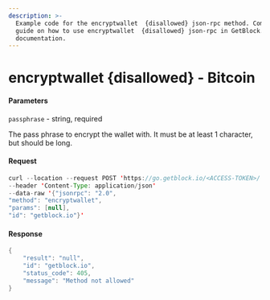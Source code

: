```yaml
---
description: >-
  Example code for the encryptwallet  {disallowed} json-rpc method. Сomplete
  guide on how to use encryptwallet  {disallowed} json-rpc in GetBlock.io Web3
  documentation.
---
```


# encryptwallet {disallowed} - Bitcoin

#### Parameters

`passphrase` - string, required

The pass phrase to encrypt the wallet with. It must be at least 1 character, but should be long.

#### Request

```java
curl --location --request POST 'https://go.getblock.io/<ACCESS-TOKEN>/' 
--header 'Content-Type: application/json' 
--data-raw '{"jsonrpc": "2.0",
"method": "encryptwallet",
"params": [null],
"id": "getblock.io"}'
```

#### Response

```java
{
    "result": "null",
    "id": "getblock.io",
    "status_code": 405,
    "message": "Method not allowed"
}
```
